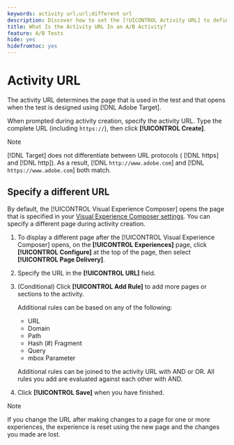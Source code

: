 ```yaml
---
keywords: activity url;url;different url
description: Discover how to set the [!UICONTROL Activity URL] to define test pages and to ensure accurate test design.
title: What Is the Activity URL In an A/B Activity?
feature: A/B Tests
hide: yes
hidefromtoc: yes
---
```

# Activity URL

The activity URL determines the page that is used in the test and that opens when the test is designed using [!DNL Adobe Target].

When prompted during activity creation, specify the activity URL. Type the complete URL (including `https://`), then click **[!UICONTROL Create]**.

>[!NOTE]
>
>[!DNL Target] does not differentiate between URL protocols ( [!DNL https] and [!DNL http]). As a result, [!DNL `http://www.adobe.com`] and [!DNL `https://www.adobe.com`] both match.

## Specify a different URL

By default, the [!UICONTROL Visual Experience Composer] opens the page that is specified in your [Visual Experience Composer settings](/help/main/administrating-target/visual-experience-composer-set-up.md). You can specify a different page during activity creation.

1. To display a different page after the [!UICONTROL Visual Experience Composer] opens, on the **[!UICONTROL Experiences]** page, click  **[!UICONTROL Configure]** at the top of the page, then select **[!UICONTROL Page Delivery]**. 

1. Specify the URL in the **[!UICONTROL URL]** field.

1. (Conditional) Click **[!UICONTROL Add Rule]** to add more pages or sections to the activity.

   Additional rules can be based on any of the following:

   * URL 
   * Domain 
   * Path 
   * Hash (#) Fragment 
   * Query 
   * mbox Parameter

   Additional rules can be joined to the activity URL with AND or OR. All rules you add are evaluated against each other with AND.

1. Click **[!UICONTROL Save]** when you have finished.

<!-- If you entered a URL for a site that does not include the [!DNL Target]s JavaScript code, you cannot select page elements.

By default, the [!UICONTROL Visual Experience Composer] does not allow changes to elements containing JavaScript, such as rotating banners. You can toggle off **[!UICONTROL Render using JavaScript]** if you want to be able to alter those elements using the [!UICONTROL Visual Experience Composer].-->

>[!NOTE]
>
>If you change the URL after making changes to a page for one or more experiences, the experience is reset using the new page and the changes you made are lost.
